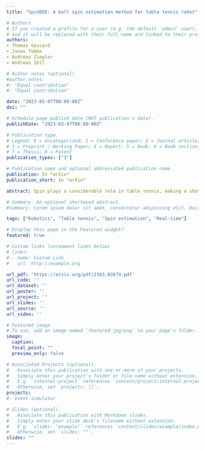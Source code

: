 ```yaml
---
title: "SpinDOE: A ball spin estimation method for table tennis robot"

# Authors
# If you created a profile for a user (e.g. the default `admin` user), write the username (folder name) here 
# and it will be replaced with their full name and linked to their profile.
authors:
- Thomas Gossard
- Jonas Tebbe
- Andreas Ziegler
- Andreas Zell

# Author notes (optional)
#author_notes:
#- "Equal contribution"
#- "Equal contribution"

date: "2023-03-07T00:00:00Z"
doi: ""

# Schedule page publish date (NOT publication's date).
publishDate: "2023-03-07T00:00:00Z"

# Publication type.
# Legend: 0 = Uncategorized; 1 = Conference paper; 2 = Journal article;
# 3 = Preprint / Working Paper; 4 = Report; 5 = Book; 6 = Book section;
# 7 = Thesis; 8 = Patent
publication_types: ["3"]

# Publication name and optional abbreviated publication name.
publication: In *arXiv*
publication_short: In *arXiv*

abstract: Spin plays a considerable role in table tennis, making a shot’s trajectory harder to read and predict. However, the spin is challenging to measure because of the ball’s high velocity and the magnitude of the spin values. Existing methods either require extremely high framerate cameras or are unreliable because they use the ball’s logo, which may not always be visible. Because of this, many table tennis-playing robots ignore the spin, which severely limits their capabilities. This paper proposes an easily implementable and reliable spin estimation method. We developed a dotted-ball orientation estimation (DOE) method, that can then be used to estimate the spin. The dots are first localized on the image using a CNN and then identified using geometric hashing. The spin is finally regressed from the estimated orientations. Using our algorithm, the ball’s orientation can be estimated with a mean error of 2.4&deg; and the spin estimation has an relative error lower than 1%. Spins up to 175 rps are measurable with a camera of 350 fps in real time. Using our method, we generated a dataset of table tennis ball trajectories with position and spin, available on our project page.

# Summary. An optional shortened abstract.
#summary: Lorem ipsum dolor sit amet, consectetur adipiscing elit. Duis posuere tellus ac convallis placerat. Proin tincidunt magna sed ex sollicitudin condimentum.

tags: ["Robotics", "Table tennis", "Spin estimation", "Real-time"]

# Display this page in the Featured widget?
featured: true

# Custom links (uncomment lines below)
# links:
# - name: Custom Link
#   url: http://example.org

url_pdf: 'https://arxiv.org/pdf/2303.03879.pdf'
url_code: ''
url_dataset: ''
url_poster: ''
url_project: ''
url_slides: ''
url_source: ''
url_video: ''

# Featured image
# To use, add an image named `featured.jpg/png` to your page's folder. 
image:
  caption: 
  focal_point: ""
  preview_only: false

# Associated Projects (optional).
#   Associate this publication with one or more of your projects.
#   Simply enter your project's folder or file name without extension.
#   E.g. `internal-project` references `content/project/internal-project/index.md`.
#   Otherwise, set `projects: []`.
projects:
#- event-simulator

# Slides (optional).
#   Associate this publication with Markdown slides.
#   Simply enter your slide deck's filename without extension.
#   E.g. `slides: "example"` references `content/slides/example/index.md`.
#   Otherwise, set `slides: ""`.
slides: ""
---
```


